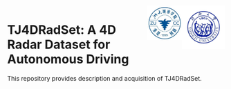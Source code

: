 <div align="right">
<img src="docs/logo/TONGJI.jpeg" align="right"height="100" width="100" >
<img src="docs/logo/zucc.jpeg" align="right"height="80" width="80" >
 </div>
 
# TJ4DRadSet: A 4D Radar Dataset for Autonomous Driving

This repository provides description and acquisition of TJ4DRadSet.
